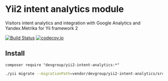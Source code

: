 Yii2 intent analytics module
============================
Visitors intent analytics and integration with Google Analytics and Yandex.Metrika for Yii framework 2

[![Build Status](https://travis-ci.org/DevGroup-ru/yii2-intent-analytics.svg?branch=master)](https://travis-ci.org/DevGroup-ru/yii2-intent-analytics)
[![codecov.io](http://codecov.io/github/DevGroup-ru/yii2-intent-analytics/coverage.svg?branch=master)](http://codecov.io/github/DevGroup-ru/yii2-intent-analytics?branch=master)

## Install

```
composer require "devgroup/yii2-intent-analytics:*"
```

```bash
./yii migrate --migrationPath=vendor/devgroup/yii2-intent-analytics/src/migrations
```